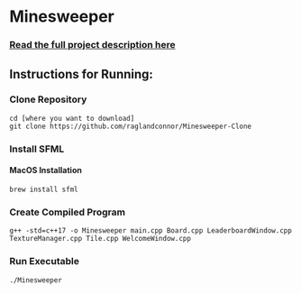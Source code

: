 # Minesweeper

### [Read the full project description here](https://www.raglandconnor.com/projects/minesweeper)

## Instructions for Running:

### Clone Repository
```
cd [where you want to download]
git clone https://github.com/raglandconnor/Minesweeper-Clone
```
### Install SFML
#### MacOS Installation
```
brew install sfml
```

### Create Compiled Program
```
g++ -std=c++17 -o Minesweeper main.cpp Board.cpp LeaderboardWindow.cpp TextureManager.cpp Tile.cpp WelcomeWindow.cpp
```

### Run Executable
```
./Minesweeper
```
